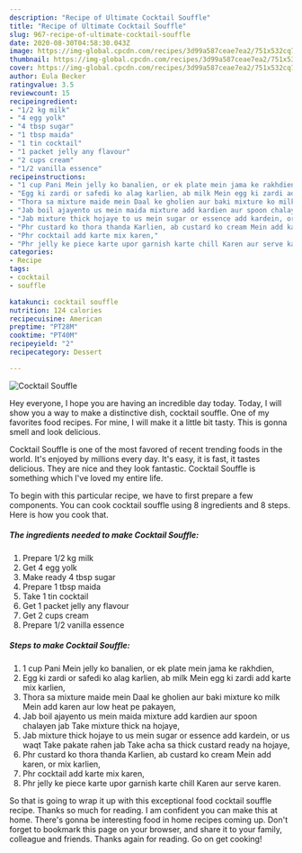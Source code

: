```yaml
---
description: "Recipe of Ultimate Cocktail Souffle"
title: "Recipe of Ultimate Cocktail Souffle"
slug: 967-recipe-of-ultimate-cocktail-souffle
date: 2020-08-30T04:58:30.043Z
image: https://img-global.cpcdn.com/recipes/3d99a587ceae7ea2/751x532cq70/cocktail-souffle-recipe-main-photo.jpg
thumbnail: https://img-global.cpcdn.com/recipes/3d99a587ceae7ea2/751x532cq70/cocktail-souffle-recipe-main-photo.jpg
cover: https://img-global.cpcdn.com/recipes/3d99a587ceae7ea2/751x532cq70/cocktail-souffle-recipe-main-photo.jpg
author: Eula Becker
ratingvalue: 3.5
reviewcount: 15
recipeingredient:
- "1/2 kg milk"
- "4 egg yolk"
- "4 tbsp sugar"
- "1 tbsp maida"
- "1 tin cocktail"
- "1 packet jelly any flavour"
- "2 cups cream"
- "1/2 vanilla essence"
recipeinstructions:
- "1 cup Pani Mein jelly ko banalien, or ek plate mein jama ke rakhdien,"
- "Egg ki zardi or safedi ko alag karlien, ab milk Mein egg ki zardi add karte mix karlien,"
- "Thora sa mixture maide mein Daal ke gholien aur baki mixture ko milk Mein add karen aur low heat pe pakayen,"
- "Jab boil ajayento us mein maida mixture add kardien aur spoon chalayen jab Take mixture thick na hojaye,"
- "Jab mixture thick hojaye to us mein sugar or essence add kardein, or us waqt Take pakate rahen jab Take acha sa thick custard ready na hojaye,"
- "Phr custard ko thora thanda Karlien, ab custard ko cream Mein add karen, or mix karlien,"
- "Phr cocktail add karte mix karen,"
- "Phr jelly ke piece karte upor garnish karte chill Karen aur serve karen."
categories:
- Recipe
tags:
- cocktail
- souffle

katakunci: cocktail souffle 
nutrition: 124 calories
recipecuisine: American
preptime: "PT28M"
cooktime: "PT40M"
recipeyield: "2"
recipecategory: Dessert

---
```



![Cocktail Souffle](https://img-global.cpcdn.com/recipes/3d99a587ceae7ea2/751x532cq70/cocktail-souffle-recipe-main-photo.jpg)

Hey everyone, I hope you are having an incredible day today. Today, I will show you a way to make a distinctive dish, cocktail souffle. One of my favorites food recipes. For mine, I will make it a little bit tasty. This is gonna smell and look delicious.



Cocktail Souffle is one of the most favored of recent trending foods in the world. It's enjoyed by millions every day. It's easy, it is fast, it tastes delicious. They are nice and they look fantastic. Cocktail Souffle is something which I've loved my entire life.


To begin with this particular recipe, we have to first prepare a few components. You can cook cocktail souffle using 8 ingredients and 8 steps. Here is how you cook that.

<!--inarticleads1-->

##### The ingredients needed to make Cocktail Souffle:

1. Prepare 1/2 kg milk
1. Get 4 egg yolk
1. Make ready 4 tbsp sugar
1. Prepare 1 tbsp maida
1. Take 1 tin cocktail
1. Get 1 packet jelly any flavour
1. Get 2 cups cream
1. Prepare 1/2 vanilla essence




<!--inarticleads2-->

##### Steps to make Cocktail Souffle:

1. 1 cup Pani Mein jelly ko banalien, or ek plate mein jama ke rakhdien,
1. Egg ki zardi or safedi ko alag karlien, ab milk Mein egg ki zardi add karte mix karlien,
1. Thora sa mixture maide mein Daal ke gholien aur baki mixture ko milk Mein add karen aur low heat pe pakayen,
1. Jab boil ajayento us mein maida mixture add kardien aur spoon chalayen jab Take mixture thick na hojaye,
1. Jab mixture thick hojaye to us mein sugar or essence add kardein, or us waqt Take pakate rahen jab Take acha sa thick custard ready na hojaye,
1. Phr custard ko thora thanda Karlien, ab custard ko cream Mein add karen, or mix karlien,
1. Phr cocktail add karte mix karen,
1. Phr jelly ke piece karte upor garnish karte chill Karen aur serve karen.




So that is going to wrap it up with this exceptional food cocktail souffle recipe. Thanks so much for reading. I am confident you can make this at home. There's gonna be interesting food in home recipes coming up. Don't forget to bookmark this page on your browser, and share it to your family, colleague and friends. Thanks again for reading. Go on get cooking!
